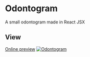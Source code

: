 # Odontogram
A small odontogram made in React JSX

## View
[Online preview](https://josval1.github.io/odontogram/)
[![Odontogram](https://i.postimg.cc/PJ9781gt/Odontogram.png "odontogram")](https://i.postimg.cc/PJ9781gt/Odontogram.png "odontogram")

